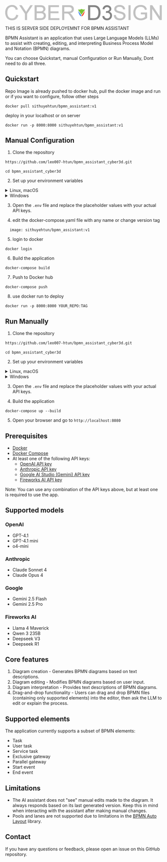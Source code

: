 ![Logo](images/cyber3d.png)

THIS IS SERVER SIDE DEPLOYEMNT FOR BPMN ASSISTANT 

BPMN Assistant is an application that uses Large Language Models (LLMs) to assist with creating, editing, and
interpreting Business Process Model and Notation (BPMN) diagrams.

You can choose Quickstart, manual Configuration or Run Manually, Dont need to do all three.

## Quickstart
Repo Image is already pushed to docker hub, pull the docker image and run or if you want to configure, follow other steps

```
docker pull sithuyehtun/bpmn_assistant:v1
```
deploy in your localhost or on server
```
docker run -p 8000:8000 sithuyehtun/bpmn_assistant:v1
```
## Manual Configuration 
1. Clone the repository

```
https://github.com/leo007-htun/bpmn_assistant_cyber3d.git
```

```
cd bpmn_assistant_cyber3d
```

2. Set up your environment variables

<details>
<summary>Linux, macOS</summary>

```
cd src/bpmn_assistant
```

```
cp .env.example .env
```

</details>

<details>
<summary>Windows</summary>

```
cd src\bpmn_assistant
```

```
copy .env.example .env
```

</details>

3. Open the `.env` file and replace the placeholder values with your actual API keys.

4. edit the docker-compose.yaml file with any name or change version tag
```
  image: sithuyehtun/bpmn_assistant:v1
```
5. login to docker
```
docker login
```
6. Build the application

```
docker-compose build
```
7. Push to Docker hub
```
docker-compose push
```
8. use docker run to deploy
```
docker run -p 8000:8000 YOUR_REPO:TAG
```


## Run Manually
1. Clone the repository

```
https://github.com/leo007-htun/bpmn_assistant_cyber3d.git
```

```
cd bpmn_assistant_cyber3d
```

2. Set up your environment variables

<details>
<summary>Linux, macOS</summary>

```
cd src/bpmn_assistant
```

```
cp .env.example .env
```

</details>

<details>
<summary>Windows</summary>

```
cd src\bpmn_assistant
```

```
copy .env.example .env
```

</details>

3. Open the `.env` file and replace the placeholder values with your actual API keys.

4. Build the application

```
docker-compose up --build
```
5. Open your browser and go to `http://localhost:8080`

## Prerequisites

- [Docker](https://docs.docker.com/get-docker/)
- [Docker Compose](https://docs.docker.com/compose/install/)
- At least one of the following API keys:
    - [OpenAI API key](https://platform.openai.com/docs/quickstart)
    - [Anthropic API key](https://console.anthropic.com/)
    - [Google AI Studio (Gemini) API key](https://aistudio.google.com/app/apikey)
    - [Fireworks AI API key](https://docs.fireworks.ai/getting-started/quickstart)

Note: You can use any combination of the API keys above, but at least one is required to use the app.

## Supported models

### OpenAI

* GPT-4.1
* GPT-4.1 mini
* o4-mini

### Anthropic

* Claude Sonnet 4
* Claude Opus 4

### Google

* Gemini 2.5 Flash
* Gemini 2.5 Pro

### Fireworks AI

* Llama 4 Maverick
* Qwen 3 235B
* Deepseek V3
* Deepseek R1

## Core features

1. Diagram creation - Generates BPMN diagrams based on text descriptions.
2. Diagram editing - Modifies BPMN diagrams based on user input.
3. Diagram interpretation - Provides text descriptions of BPMN diagrams.
4. Drag-and-drop functionality - Users can drag and drop BPMN files (containing only supported elements) into the
   editor, then ask the LLM to edit or explain the process.

## Supported elements

The application currently supports a subset of BPMN elements:

* Task
* User task
* Service task
* Exclusive gateway
* Parallel gateway
* Start event
* End event

## Limitations

* The AI assistant does not "see" manual edits made to the diagram. It always responds based on its last generated
  version. Keep this in mind when interacting with the assistant after making manual changes.
* Pools and lanes are not supported due to limitations in the [BPMN Auto Layout](https://github.com/bpmn-io/bpmn-auto-layout) library.

## Contact

If you have any questions or feedback, please open an issue on this GitHub repository.
